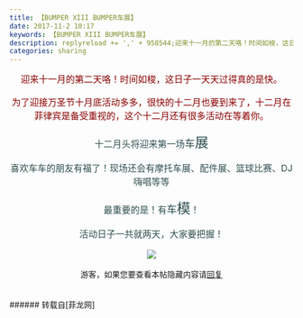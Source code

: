 ```yaml
---
title: 【BUMPER XIII BUMPER车展】
date: 2017-11-2 10:17
keywords: 【BUMPER XIII BUMPER车展】
description: replyreload += ',' + 958544;迎来十一月的第二天咯！时间如梭，这日子一天天过得真的是快。为了迎接万圣节十月底活动多多，很快的十二月也要到来了，十二月在菲律宾是备受重视的，这个十二月还有很多活动在等着你。十二月头将迎来第一场车展喜欢车车的朋友有福了！现场还会有摩托车展、配件展、篮球比赛、DJ嗨唱等等最重要的是！有车模！活动日子一共就两天，大家要把握！游客，如果您要查看本帖隐藏内容请回复
categories: sharing
---
```

<td class="t_f" id="postmessage_958544">

<script type="858cd0bb08a4ea7ef2e30562-text/javascript">replyreload += ',' + 958544;</script><div align="center"><font size="3"><font color="#8b0000">迎来十一月的第二天咯！时间如梭，这日子一天天过得真的是快。</font></font></div><br/>
<div align="center"><font size="3"><font color="#8b0000">为了迎接万圣节十月底活动多多，很快的十二月也要到来了，十二月在菲律宾是备受重视的，这个十二月还有很多活动在等着你。</font></font></div><br/>
<div align="center"><img alt="" border="0" class="zoom" data-cf-modified-858cd0bb08a4ea7ef2e30562-="" file="static/image/hrline/1.gif" id="aimg_iWFTC" lazyloadthumb="1" onclick="" onmouseover="" src="http://www.flw.ph/static/image/hrline/1.gif"/><br/>
<font color="#2f4f4f"><font size="3">十二月头将迎来第一场</font><font size="4">车</font><font size="5">展</font></font></div><br/>
<div align="center"><font size="3"><font color="#2f4f4f">喜欢车车的朋友有福了！现场还会有摩托车展、配件展、篮球比赛、DJ嗨唱等等</font></font></div><br/>
<div align="center"><font color="#2f4f4f"><font size="3">最重要的是！有</font><font size="4">车</font><font size="5">模</font><font size="3">！</font></font></div><br/>
<div align="center"><font size="3"><font color="#2f4f4f">活动日子一共就两天，大家要把握！</font></font></div><br/>
<div align="center">

<img aid="664719" data-cf-modified-858cd0bb08a4ea7ef2e30562-="" file="data/attachment/forum/201711/02/094507ib1wlpwrdo7lj6mz.jpg.thumb.jpg" id="aimg_664719" inpost="1" onclick="" onmouseover="" src="http://www.flw.ph/data/attachment/forum/201711/02/094507ib1wlpwrdo7lj6mz.jpg" style="cursor:pointer" zoomfile="data/attachment/forum/201711/02/094507ib1wlpwrdo7lj6mz.jpg"/>


</div><br/>
<div align="center"><div class="locked">游客，如果您要查看本帖隐藏内容请<a data-cf-modified-858cd0bb08a4ea7ef2e30562-="" href="forum.php?mod=post&amp;action=reply&amp;fid=47&amp;tid=280055" onclick="if (!window.__cfRLUnblockHandlers) return false; showWindow('reply', this.href)">回复</a></div></div><br/>
<br/>
</td>
###### 转载自[菲龙网]